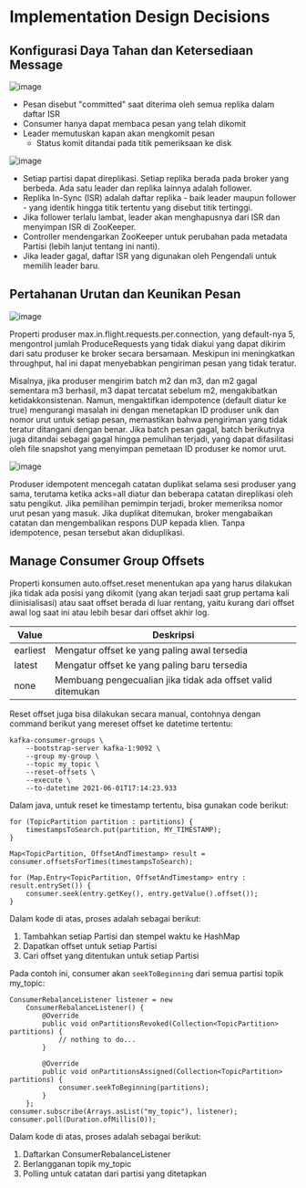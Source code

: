 # Implementation Design Decisions

## Konfigurasi Daya Tahan dan Ketersediaan Message

![image](https://github.com/user-attachments/assets/71e6c259-bf7d-4b3f-b25c-1afb276dd50d)

- Pesan disebut "committed" saat diterima oleh semua replika dalam daftar ISR
- Consumer hanya dapat membaca pesan yang telah dikomit
- Leader memutuskan kapan akan mengkomit pesan
  - Status komit ditandai pada titik pemeriksaan ke disk
 
![image](https://github.com/user-attachments/assets/2fdbfd2a-f24d-4e87-99ef-56e17eea60b2)

- Setiap partisi dapat direplikasi. Setiap replika berada pada broker yang berbeda. Ada satu leader dan replika lainnya adalah follower.
- Replika In-Sync (ISR) adalah daftar replika - baik leader maupun follower - yang identik hingga titik tertentu yang disebut titik tertinggi.
- Jika follower terlalu lambat, leader akan menghapusnya dari ISR ​​dan menyimpan ISR di ZooKeeper.
- Controller mendengarkan ZooKeeper untuk perubahan pada metadata Partisi (lebih lanjut tentang ini nanti).
- Jika leader gagal, daftar ISR yang digunakan oleh Pengendali untuk memilih leader baru.

## Pertahanan Urutan dan Keunikan Pesan

![image](https://github.com/user-attachments/assets/985df86b-3e74-4fce-92b4-9524850b9414)

Properti produser max.in.flight.requests.per.connection, yang default-nya 5, mengontrol jumlah ProduceRequests yang tidak diakui yang dapat dikirim dari satu produser ke broker secara bersamaan. Meskipun ini meningkatkan throughput, hal ini dapat menyebabkan pengiriman pesan yang tidak teratur. 

Misalnya, jika produser mengirim batch m2 dan m3, dan m2 gagal sementara m3 berhasil, m3 dapat tercatat sebelum m2, mengakibatkan ketidakkonsistenan. Namun, mengaktifkan idempotence (default diatur ke true) mengurangi masalah ini dengan menetapkan ID produser unik dan nomor urut untuk setiap pesan, memastikan bahwa pengiriman yang tidak teratur ditangani dengan benar. Jika batch pesan gagal, batch berikutnya juga ditandai sebagai gagal hingga pemulihan terjadi, yang dapat difasilitasi oleh file snapshot yang menyimpan pemetaan ID produser ke nomor urut.

![image](https://github.com/user-attachments/assets/ad84f103-aaea-42ec-a60b-5fad50b15cad)

Produser idempotent mencegah catatan duplikat selama sesi produser yang sama, terutama ketika acks=all diatur dan beberapa catatan direplikasi oleh satu pengikut. Jika pemilihan pemimpin terjadi, broker memeriksa nomor urut pesan yang masuk. Jika duplikat ditemukan, broker mengabaikan catatan dan mengembalikan respons DUP kepada klien. Tanpa idempotence, pesan tersebut akan diduplikasi.

## Manage Consumer Group Offsets

Properti konsumen auto.offset.reset menentukan apa yang harus dilakukan jika tidak ada posisi yang dikomit (yang akan terjadi saat grup pertama kali diinisialisasi) atau saat offset berada di luar rentang, yaitu kurang dari offset awal log saat ini atau lebih besar dari offset akhir log.

| Value   | Deskripsi                               |
|---------|-----------------------------------------|
| earliest| Mengatur offset ke yang paling awal tersedia |
| latest  | Mengatur offset ke yang paling baru tersedia |
| none    | Membuang pengecualian jika tidak ada offset valid ditemukan |

Reset offset juga bisa dilakukan secara manual, contohnya dengan command berikut yang mereset offset ke datetime tertentu:

```
kafka-consumer-groups \
    --bootstrap-server kafka-1:9092 \
    --group my-group \
    --topic my_topic \
    --reset-offsets \
    --execute \
    --to-datetime 2021-06-01T17:14:23.933
```

Dalam java, untuk reset ke timestamp tertentu, bisa gunakan code berikut:

```
for (TopicPartition partition : partitions) { 
    timestampsToSearch.put(partition, MY_TIMESTAMP);
}

Map<TopicPartition, OffsetAndTimestamp> result = consumer.offsetsForTimes(timestampsToSearch); 

for (Map.Entry<TopicPartition, OffsetAndTimestamp> entry : result.entrySet()) {
    consumer.seek(entry.getKey(), entry.getValue().offset()); 
}
```

Dalam kode di atas, proses adalah sebagai berikut:
1. Tambahkan setiap Partisi dan stempel waktu ke HashMap
2. Dapatkan offset untuk setiap Partisi
3. Cari offset yang ditentukan untuk setiap Partisi

Pada contoh ini, consumer akan `seekToBeginning` dari semua partisi topik my_topic:

```
ConsumerRebalanceListener listener = new  
    ConsumerRebalanceListener() {
        @Override
        public void onPartitionsRevoked(Collection<TopicPartition> partitions) {
            // nothing to do...
        }

        @Override
        public void onPartitionsAssigned(Collection<TopicPartition> partitions) {
            consumer.seekToBeginning(partitions);
        }
    };
consumer.subscribe(Arrays.asList("my_topic"), listener);  
consumer.poll(Duration.ofMillis(0));  
```

Dalam kode di atas, proses adalah sebagai berikut:
1. Daftarkan ConsumerRebalanceListener
2. Berlangganan topik my_topic
3. Polling untuk catatan dari partisi yang ditetapkan
